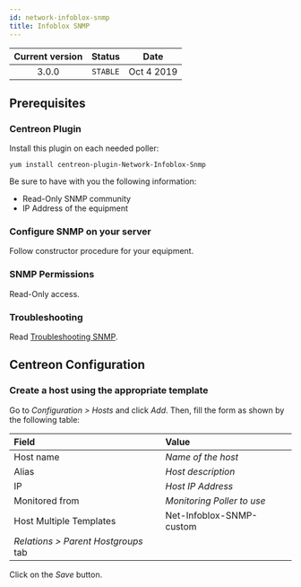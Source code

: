 ```yaml
---
id: network-infoblox-snmp
title: Infoblox SNMP
---
```


| Current version | Status | Date |
| :-: | :-: | :-: |
| 3.0.0 | `STABLE` | Oct  4 2019 |

## Prerequisites

### Centreon Plugin

Install this plugin on each needed poller:

``` shell
yum install centreon-plugin-Network-Infoblox-Snmp
```

Be sure to have with you the following information:

  - Read-Only SNMP community
  - IP Address of the equipment

### Configure SNMP on your server

Follow constructor procedure for your equipment.

### SNMP Permissions

Read-Only access.

### Troubleshooting

Read [Troubleshooting SNMP](https://documentation.centreon.com/docs/centreon-plugins/en/latest/user/guide.html#snmp).

## Centreon Configuration

### Create a host using the appropriate template

Go to *Configuration \> Hosts* and click *Add*. Then, fill the form as shown by the following table:

| Field                                | Value                      |
| :----------------------------------- | :------------------------- |
| Host name                            | *Name of the host*         |
| Alias                                | *Host description*         |
| IP                                   | *Host IP Address*          |
| Monitored from                       | *Monitoring Poller to use* |
| Host Multiple Templates              | Net-Infoblox-SNMP-custom   |
| *Relations \> Parent Hostgroups* tab |                            |

Click on the *Save* button.


